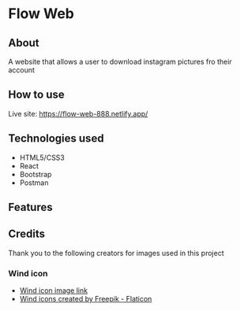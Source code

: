 # Flow Web

## About

A website that allows a user to download instagram pictures fro their account

## How to use

Live site: https://flow-web-888.netlify.app/

## Technologies used

- HTML5/CSS3
- React
- Bootstrap
- Postman

## Features

## Credits

Thank you to the following creators for images used in this project

### Wind icon

- [Wind icon image link](/public/wind.png)
- [Wind icons created by Freepik - Flaticon](https://www.flaticon.com/free-icons/wind)
